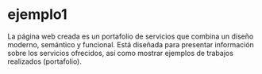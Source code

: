 # ejemplo1
La página web creada es un portafolio de servicios que combina un diseño moderno, semántico y funcional. Está diseñada para presentar información sobre los servicios ofrecidos, así como mostrar ejemplos de trabajos realizados (portafolio). 
